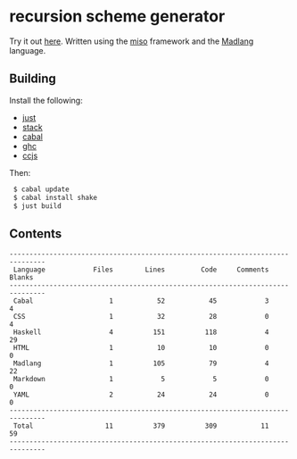 # recursion scheme generator

Try it out [here](http://vmchale.com/recursion-scheme-generator/index.html).
Written using the [miso](https://haskell-miso.org) framework and the
[Madlang](https://github.com/vmchale/madlang) language.

## Building

Install the following:

  * [just](https://github.com/casey/just)
  * [stack](https://docs.haskellstack.org/en/stable/README/)
  * [cabal](https://www.haskell.org/cabal/download.html)
  * [ghc](https://www.haskell.org/ghc/download.html)
  * [ccjs](https://www.npmjs.com/package/closurecompiler)

Then:

```bash
 $ cabal update
 $ cabal install shake
 $ just build
```

## Contents

```
-------------------------------------------------------------------------------
 Language            Files        Lines         Code     Comments       Blanks
-------------------------------------------------------------------------------
 Cabal                   1           52           45            3            4
 CSS                     1           32           28            0            4
 Haskell                 4          151          118            4           29
 HTML                    1           10           10            0            0
 Madlang                 1          105           79            4           22
 Markdown                1            5            5            0            0
 YAML                    2           24           24            0            0
-------------------------------------------------------------------------------
 Total                  11          379          309           11           59
-------------------------------------------------------------------------------
```
